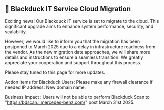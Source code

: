## 📢 Blackduck IT Service Cloud Migration 

Exciting news! Our Blackduck IT service is set to migrate to the cloud. This significant upgrade aims to enhance system performance, security, and scalability.

However, we would like to inform you that the migration has been postponed to March 2025 due to a delay in infrastructure readiness from the vendor. As the new migration date approaches, we will share more details and instructions to ensure a seamless transition. We greatly appreciate your cooperation and support throughout this process.

Please stay tuned to this page for more updates.

Action Items for Blackduck Users:
Please make any firewall clearance if needed
IP address:
New domain name: 

Business Impact :  Users will not be able to perform Blackduck Scan to "https://bdscan.i.mercedes-benz.com/" post March 31st 2025.




